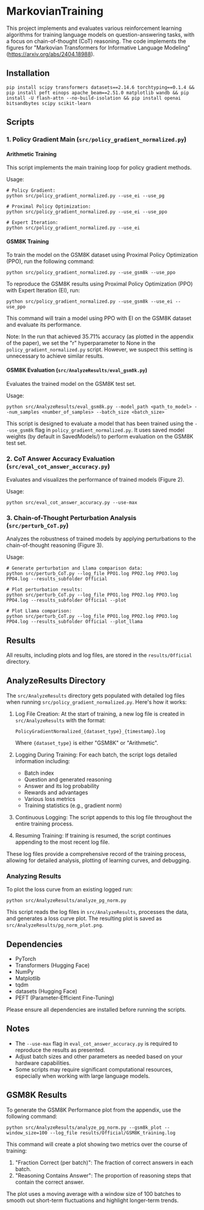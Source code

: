 # MarkovianTraining 

This project implements and evaluates various reinforcement learning algorithms for training language models on question-answering tasks, with a focus on chain-of-thought (CoT) reasoning. The code implements the figures for "Markovian Transformers for Informative Language Modeling" (https://arxiv.org/abs/2404.18988).

## Installation
```
pip install scipy transformers datasets==2.14.6 torchtyping==0.1.4 && pip install peft einops apache_beam==2.51.0 matplotlib wandb && pip install -U flash-attn --no-build-isolation && pip install openai bitsandbytes scipy scikit-learn 
```

## Scripts

### 1. Policy Gradient Main (`src/policy_gradient_normalized.py`)
#### Arithmetic Training
This script implements the main training loop for policy gradient methods.

Usage:
```
# Policy Gradient:
python src/policy_gradient_normalized.py --use_ei --use_pg

# Proximal Policy Optimization:
python src/policy_gradient_normalized.py --use_ei --use_ppo

# Expert Iteration:
python src/policy_gradient_normalized.py --use_ei
```

#### GSM8K Training

To train the model on the GSM8K dataset using Proximal Policy Optimization (PPO), run the following command:

```
python src/policy_gradient_normalized.py --use_gsm8k --use_ppo
```

To reproduce the GSM8K results using Proximal Policy Optimization (PPO) with Expert Iteration (EI), run:

```
python src/policy_gradient_normalized.py --use_gsm8k --use_ei --use_ppo
```

This command will train a model using PPO with EI on the GSM8K dataset and evaluate its performance.

Note: In the run that achieved 35.71% accuracy (as plotted in the appendix of the paper), we set the "r" hyperparameter to None in the `policy_gradient_normalized.py` script. However, we suspect this setting is unnecessary to achieve similar results.

#### GSM8K Evaluation (`src/AnalyzeResults/eval_gsm8k.py`)

Evaluates the trained model on the GSM8K test set.

Usage:
```
python src/AnalyzeResults/eval_gsm8k.py --model_path <path_to_model> --num_samples <number_of_samples> --batch_size <batch_size>
```

This script is designed to evaluate a model that has been trained using the `--use_gsm8k` flag in `policy_gradient_normalized.py`. It uses saved model weights (by default in SavedModels/) to perform evaluation on the GSM8K test set.

### 2. CoT Answer Accuracy Evaluation (`src/eval_cot_answer_accuracy.py`)

Evaluates and visualizes the performance of trained models (Figure 2).

Usage:
```
python src/eval_cot_answer_accuracy.py --use-max
```

### 3. Chain-of-Thought Perturbation Analysis (`src/perturb_CoT.py`)

Analyzes the robustness of trained models by applying perturbations to the chain-of-thought reasoning (Figure 3).

Usage:
```
# Generate perturbation and Llama comparison data:
python src/perturb_CoT.py --log_file PPO1.log PPO2.log PPO3.log PPO4.log --results_subfolder Official

# Plot perturbation results:
python src/perturb_CoT.py --log_file PPO1.log PPO2.log PPO3.log PPO4.log --results_subfolder Official --plot

# Plot Llama comparison:
python src/perturb_CoT.py --log_file PPO1.log PPO2.log PPO3.log PPO4.log --results_subfolder Official --plot_llama
```

## Results

All results, including plots and log files, are stored in the `results/Official` directory.

## AnalyzeResults Directory

The `src/AnalyzeResults` directory gets populated with detailed log files when running `src/policy_gradient_normalized.py`. Here's how it works:

1. Log File Creation: At the start of training, a new log file is created in `src/AnalyzeResults` with the format:
   ```
   PolicyGradientNormalized_{dataset_type}_{timestamp}.log
   ```
   Where `{dataset_type}` is either "GSM8K" or "Arithmetic".

2. Logging During Training: For each batch, the script logs detailed information including:
   - Batch index
   - Question and generated reasoning
   - Answer and its log probability
   - Rewards and advantages
   - Various loss metrics
   - Training statistics (e.g., gradient norm)

3. Continuous Logging: The script appends to this log file throughout the entire training process.

4. Resuming Training: If training is resumed, the script continues appending to the most recent log file.

These log files provide a comprehensive record of the training process, allowing for detailed analysis, plotting of learning curves, and debugging.

### Analyzing Results

To plot the loss curve from an existing logged run:

```
python src/AnalyzeResults/analyze_pg_norm.py
```

This script reads the log files in `src/AnalyzeResults`, processes the data, and generates a loss curve plot. The resulting plot is saved as `src/AnalyzeResults/pg_norm_plot.png`.

## Dependencies

- PyTorch
- Transformers (Hugging Face)
- NumPy
- Matplotlib
- tqdm
- datasets (Hugging Face)
- PEFT (Parameter-Efficient Fine-Tuning)

Please ensure all dependencies are installed before running the scripts.

## Notes

- The `--use-max` flag in `eval_cot_answer_accuracy.py` is required to reproduce the results as presented.
- Adjust batch sizes and other parameters as needed based on your hardware capabilities.
- Some scripts may require significant computational resources, especially when working with large language models.

## GSM8K Results

To generate the GSM8K Performance plot from the appendix, use the following command:

```
python src/AnalyzeResults/analyze_pg_norm.py --gsm8k_plot --window_size=100 --log_file results/Official/GSM8K_training.log
```

This command will create a plot showing two metrics over the course of training:
1. "Fraction Correct (per batch)": The fraction of correct answers in each batch.
2. "Reasoning Contains Answer": The proportion of reasoning steps that contain the correct answer.

The plot uses a moving average with a window size of 100 batches to smooth out short-term fluctuations and highlight longer-term trends.
